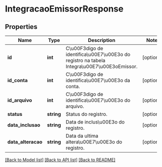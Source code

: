 # IntegracaoEmissorResponse

## Properties
Name | Type | Description | Notes
------------ | ------------- | ------------- | -------------
**id** | **int** | C\u00F3digo de identifica\u00E7\u00E3o do registro na tabela Integra\u00E7\u00E3oEmissor. | [optional] 
**id_conta** | **int** | C\u00F3digo de identifica\u00E7\u00E3o da conta. | [optional] 
**id_arquivo** | **int** | C\u00F3digo de identifica\u00E7\u00E3o do arquivo. | [optional] 
**status** | **string** | Status do registro. | [optional] 
**data_inclusao** | **string** | Data de inclus\u00E3o do registro. | [optional] 
**data_alteracao** | **string** | Data da ultima altera\u00E7\u00E3o do registro. | [optional] 

[[Back to Model list]](../README.md#documentation-for-models) [[Back to API list]](../README.md#documentation-for-api-endpoints) [[Back to README]](../README.md)


